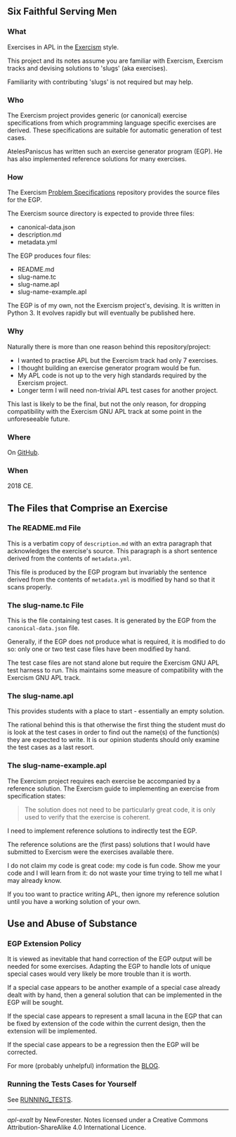 <!-- apl-exalt by NewForester:  Exercism-style exercises in APL and a test case generator in Python 3 -->

## Six Faithful Serving Men

### What

Exercises in APL in the [Exercism](http://exercism.io/) style.

This project and its notes assume you are familiar with Exercism, Exercism tracks
and devising solutions to 'slugs' (aka exercises).

Familiarity with contributing 'slugs' is not required but may help.

### Who

The Exercism project provides generic (or canonical) exercise specifications from which programming language specific exercises are derived.
These specifications are suitable for automatic generation of test cases.

AtelesPaniscus has written such an exercise generator program (EGP).
He has also implemented reference solutions for many exercises.

### How

The Exercism [Problem Specifications](http://github.com/exercism/problem-specifications) repository provides the source files for the EGP.

The Exercism source directory is expected to provide three files:

  * canonical-data.json
  * description.md
  * metadata.yml

The EGP produces four files:

  * README.md
  * slug-name.tc
  * slug-name.apl
  * slug-name-example.apl

The EGP is of my own, not the Exercism project's, devising.
It is written in Python 3.
It evolves rapidly but will eventually be published here.

### Why

Naturally there is more than one reason behind this repository/project:

  * I wanted to practise APL but the Exercism track had only 7 exercises.
  * I thought building an exercise generator program would be fun.
  * My APL code is not up to the very high standards required by the Exercism project.
  * Longer term I will need non-trivial APL test cases for another project.

This last is likely to be the final, but not the only reason,
for dropping compatibility with the Exercism GNU APL track at some point in the unforeseeable future.

### Where

On [GitHub](https://github.com/AtelesPaniscus/apl-exalt).

### When

2018 CE.


## The Files that Comprise an Exercise

### The README.md File

This is a verbatim copy of `description.md` with an extra paragraph that acknowledges the exercise's source.
This paragraph is a short sentence derived from the contents of `metadata.yml`.

This file is produced by the EGP program but
invariably the sentence derived from the contents of `metadata.yml` is modified by hand so that it scans properly.

### The slug-name.tc File

This is the file containing test cases.
It is generated by the EGP from the `canonical-data.json` file.

Generally, if the EGP does not produce what is required, it is modified to do so:
only one or two test case files have been modified by hand.

The test case files are not stand alone but require the Exercism GNU APL test harness to run.
This maintains some measure of compatibility with the Exercism GNU APL track.

### The slug-name.apl

This provides students with a place to start - essentially an empty solution.

The rational behind this is that otherwise the first thing the student must do is look at the test cases
in order to find out the name(s) of the function(s) they are expected to write.
It is our opinion students should only examine the test cases as a last resort.

### The slug-name-example.apl

The Exercism project requires each exercise be accompanied by a reference solution.
The Exercism guide to implementing an exercise from specification states:

> The solution does not need to be particularly great code, it is only used to verify that the exercise is coherent.

I need to implement reference solutions to indirectly test the EGP.

The reference solutions are the (first pass) solutions that I would have submitted to Exercism were the exercises available there.

I do not claim my code is great code:  my code is fun code.
Show me your code and I will learn from it:
do not waste your time trying to tell me what I may already know.

If you too want to practice writing APL, then ignore my reference solution until you have a working solution of your own.

## Use and Abuse of Substance

### EGP Extension Policy

It is viewed as inevitable that hand correction of the EGP output will be needed for some exercises.
Adapting the EGP to handle lots of unique special cases would very likely be more trouble than it is worth.

If a special case appears to be another example of a special case already dealt with by hand,
then a general solution that can be implemented in the EGP will be sought.

If the special case appears to represent a small lacuna in the EGP that can be fixed by extension of the code within the current design,
then the extension will be implemented.

If the special case appears to be a regression then the EGP will be corrected.

For more (probably unhelpful) information the [BLOG](BLOG.md).

### Running the Tests Cases for Yourself

See [RUNNING_TESTS](RUNNING_TEST.md).

---

*apl-exalt* by NewForester.
Notes licensed under a Creative Commons Attribution-ShareAlike 4.0 International Licence.

<!-- EOF -->

